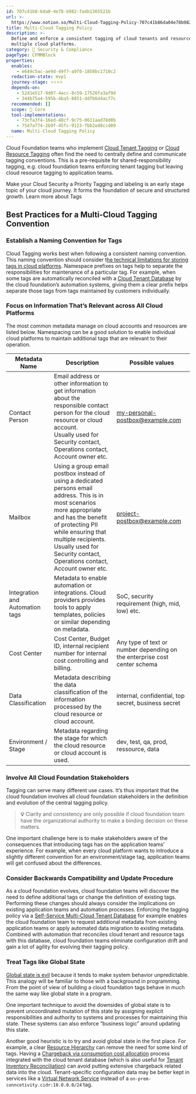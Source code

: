 ```yaml
---
id: 707c41b8-6da0-4e78-b982-fa4b1365521b
url: >-
  https://www.notion.so/Multi-Cloud-Tagging-Policy-707c41b86da04e78b982fa4b1365521b
title: Multi-Cloud Tagging Policy
description: >-
  Define and enforce a consistent tagging of cloud tenants and resource across
  multiple cloud platforms.  
category: 🔖 Security & Compliance
pageType: CFMMBlock
properties:
  enables:
    - e649c5ac-ae9d-49f7-a9f0-1850bc1710c2
  redaction-state: mvp1
  journey-stage: ⭐️⭐️⭐️⭐️
  depends-on:
    - 52d1e517-9d07-4acc-8c59-17526fa3af9d
    - 344b75a4-595b-4ba5-8851-ddfb6d4acf7c
  recommended: []
  scope: 🏢 Core
  tool-implementations:
    - 73cfa3f4-16ed-40cf-9c75-0611aad78d0b
    - 7547a774-2b9f-45fc-9123-fbb2e48ccd09
  name: Multi-Cloud Tagging Policy
---
```


Cloud Foundation teams who implement [Cloud Tenant Tagging](./cloud-tenant-tagging.md) or [Cloud Resource Tagging](./cloud-resource-tagging.md) often find the need to centrally define and communicate tagging conventions. This is a pre-requisite for shared-responsibility tagging, e.g. cloud foundation teams enforcing tenant tagging but leaving cloud resource tagging to application teams.

<!--notion-markdown-cms:raw-->
 <CallToAction>
  <CtaHeader>Make your Cloud Security a Priority</CtaHeader>
  <CtaText>Tagging and labeling is an early stage topic of your cloud journey. It forms the foundation of secure and structured growth.</CtaText>
  <CtaButton class="btn-primary" url="https://www.meshcloud.io/2020/10/27/your-path-to-a-winning-multi-cloud-tagging-strategy/">Learn more about Tags</CtaButton>
</CallToAction>

## Best Practices for a Multi-Cloud Tagging Convention

### Establish a Naming Convention for Tags

Cloud Tagging works best when following a consistent naming convention. This naming convention should consider t[he technical limitations for storing tags in cloud platforms](https://www.meshcloud.io/2022/02/07/tags-and-labels-on-cloud-platforms-cheat-sheet-2020/). Namespace prefixes on tags help to separate the responsibilities for maintenance of a particular tag. For example, when some tags are automatically reconciled with a [Cloud Tenant Database](../tenant-management/cloud-tenant-database.md) by the cloud foundation’s automation systems, giving them a clear prefix helps separate those tags from tags maintained by customers individually.

### Focus on Information That’s Relevant across All Cloud Platforms

The most common metadata manage on cloud accounts and resources are listed below. Namespacing can be a good solution to enable individual cloud platforms to maintain additional tags that are relevant to their operation.

<!-- included database 0843a682-c1c3-4fc0-936b-cc080684a3c2 -->
| Metadata Name                   | Description                                                                                                                                                                                                                                                                            | Possible values                                                           |
| ------------------------------- | -------------------------------------------------------------------------------------------------------------------------------------------------------------------------------------------------------------------------------------------------------------------------------------- | ------------------------------------------------------------------------- |
| Contact Person                  | Email address or other information to get information about the responsible contact person for the cloud resource or cloud account.<br>Usually used for Security contact, Operations contact, Account owner etc.                                                                       | my-personal-postbox@example.com                                           |
| Mailbox                         | Using a group email postbox instead of using a dedicated persons email address. This is in most scenarios more appropriate and has the benefit of protecting PII while ensuring that multiple recipients.<br>Usually used for Security contact, Operations contact, Account owner etc. | project-postbox@example.com                                               |
| Integration and Automation tags | Metadata to enable automation or integrations. Cloud providers provides tools to apply templates, policies or similar depending on metadata.                                                                                                                                           | SoC, security requirement (high, mid, low) etc.                           |
| Cost Center                     | Cost Center, Budget ID, internal recipient number for internal cost controlling and billing.                                                                                                                                                                                           | Any type of text or number depending on the enterprise cost center schema |
| Data Classification             | Metadata describing the data classification of the information processed by the cloud resource or cloud account.                                                                                                                                                                       | internal, confidential, top secret, business secret                       |
| Environment / Stage             | Metadata regarding the stage for which the cloud resource or cloud account is used.                                                                                                                                                                                                    | dev, test, qa, prod, ressource, data                                      |

### Involve All Cloud Foundation Stakeholders

Tagging can serve many different use cases. It’s thus important that the cloud foundation involves all cloud foundation stakeholders in the definition and evolution of the central tagging policy. 

> **💡** Clarity and consistency are only possible if cloud foundation team have the organizational authority to make a binding decision on these matters. 

One important challenge here is to make stakeholders aware of the consequences that introducing tags has on the application teams’ experience. For example, when every cloud platform wants to introduce a slightly different convention for an environment/stage tag, application teams will get confused about the differences.

### Consider Backwards Compatibility and Update Procedure

As a cloud foundation evolves, cloud foundation teams will discover the need to define additional tags or change the definition of existing tags. Performing these changes should always consider the implications on existing application teams and automation processes. Enforcing the tagging policy via a [Self-Service Multi-Cloud Tenant Database](../tenant-management/self-service-multi-cloud-tenant-database.md) for example enables the cloud foundation team to request additional metadata from existing application teams or apply automated data migration to existing metadata. Combined with automation that reconciles cloud tenant and resource tags with this database, cloud foundation teams eliminate configuration drift and gain a lot of agility for evolving their tagging policy. 

### Treat Tags like Global State

[Global state is evil](https://softwareengineering.stackexchange.com/questions/148108/why-is-global-state-so-evil) because it tends to make system behavior unpredictable. This analogy will be familiar to those with a background in programming. From the point of view of building a cloud foundation tags behave in much the same way like global state in a program. 

One important technique to avoid the downsides of global state is to prevent uncoordinated mutation of this state by assigning explicit responsibilities and authority to systems and processes for maintaining this state. These systems can also enforce “business logic” around updating this state.

Another good heuristic is to try and avoid global state in the first place. For example, a clear [Resource Hierarchy](../tenant-management/resource-hierarchy.md) can remove the need for some kind of tags. Having a [Chargeback via consumption cost allocation](../cost-management/chargeback-via-consumption-cost-allocation.md) process integrated with the cloud tenant database (which is also useful for [Tenant Inventory Reconciliation](../tenant-management/tenant-inventory-reconciliation.md)) can avoid putting extensive chargeback related data into the cloud. Tenant-specific configuration data may be better kept in services like a  [Virtual Network Service](../service-ecosystem/virtual-network-service.md) instead of a `on-prem-conncetivity.cidr:10.0.0.0/24` tag. 